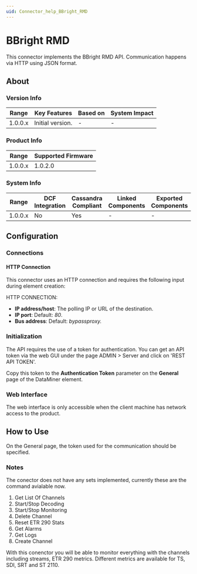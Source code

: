 ```yaml
---
uid: Connector_help_BBright_RMD
---
```


# BBright RMD

This connector implements the BBright RMD API. Communication happens via HTTP using JSON format.

## About

### Version Info

| Range   | Key Features     | Based on | System Impact |
|---------|------------------|----------|---------------|
| 1.0.0.x | Initial version. | -        | -             |

### Product Info

| Range     | Supported Firmware     |
|-----------|------------------------|
| 1.0.0.x   | 1.0.2.0                |

### System Info

| Range     | DCF Integration     | Cassandra Compliant     | Linked Components     | Exported Components     |
|-----------|---------------------|-------------------------|-----------------------|-------------------------|
| 1.0.0.x   | No                  | Yes                     | -                     | -                       |

## Configuration

### Connections

#### HTTP Connection

This connector uses an HTTP connection and requires the following input during element creation:

HTTP CONNECTION:

- **IP address/host**: The polling IP or URL of the destination.
- **IP port**: Default: *80*.
- **Bus address**: Default: *bypassproxy.*

### Initialization

The API requires the use of a token for authentication. You can get an API token via the web GUI under the page ADMIN > Server and click on 'REST API TOKEN'.

Copy this token to the **Authentication Token** parameter on the **General** page of the DataMiner element.

### Web Interface

The web interface is only accessible when the client machine has network access to the product.

## How to Use

On the General page, the token used for the communication should be specified.

### Notes

The conector does not have any sets implemented, currently these are the command avialable now.
1) Get List Of Channels
2) Start/Stop Decoding
3) Start/Stop Monitoring
4) Delete Channel
5) Reset ETR 290 Stats
6) Get Alarms
7) Get Logs
8) Create Channel

With this conenctor you will be able to monitor everything with the channels including streams, ETR 290 metrics. Different metrics are available for TS, SDI, SRT and ST 2110.